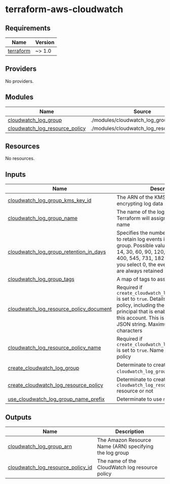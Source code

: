 # terraform-aws-cloudwatch

<!-- BEGINNING OF PRE-COMMIT-TERRAFORM DOCS HOOK -->
## Requirements

| Name | Version |
|------|---------|
| <a name="requirement_terraform"></a> [terraform](#requirement\_terraform) | ~> 1.0 |

## Providers

No providers.

## Modules

| Name | Source | Version |
|------|--------|---------|
| <a name="module_cloudwatch_log_group"></a> [cloudwatch\_log\_group](#module\_cloudwatch\_log\_group) | ./modules/cloudwatch_log_group | n/a |
| <a name="module_cloudwatch_log_resource_policy"></a> [cloudwatch\_log\_resource\_policy](#module\_cloudwatch\_log\_resource\_policy) | ./modules/cloudwatch_log_resource_policy | n/a |

## Resources

No resources.

## Inputs

| Name | Description | Type | Default | Required |
|------|-------------|------|---------|:--------:|
| <a name="input_cloudwatch_log_group_kms_key_id"></a> [cloudwatch\_log\_group\_kms\_key\_id](#input\_cloudwatch\_log\_group\_kms\_key\_id) | The ARN of the KMS Key to use when encrypting log data | `string` | `null` | no |
| <a name="input_cloudwatch_log_group_name"></a> [cloudwatch\_log\_group\_name](#input\_cloudwatch\_log\_group\_name) | The name of the log group. If omitted, Terraform will assign a random, unique name | `string` | `null` | no |
| <a name="input_cloudwatch_log_group_retention_in_days"></a> [cloudwatch\_log\_group\_retention\_in\_days](#input\_cloudwatch\_log\_group\_retention\_in\_days) | Specifies the number of days you want to retain log events in the specified log group. Possible values are: 1, 3, 5, 7, 14, 30, 60, 90, 120, 150, 180, 365, 400, 545, 731, 1827, 3653, and 0. If you select 0, the events in the log group are always retained and never expire | `number` | `null` | no |
| <a name="input_cloudwatch_log_group_tags"></a> [cloudwatch\_log\_group\_tags](#input\_cloudwatch\_log\_group\_tags) | A map of tags to assign to the resource | `map(string)` | `{}` | no |
| <a name="input_cloudwatch_log_resource_policy_document"></a> [cloudwatch\_log\_resource\_policy\_document](#input\_cloudwatch\_log\_resource\_policy\_document) | Required if `create_cloudwatch_log_resource_policy` is set to `true`. Details of the resource policy, including the identity of the principal that is enabled to put logs to this account. This is formatted as a JSON string. Maximum length of 5120 characters | `string` | `null` | no |
| <a name="input_cloudwatch_log_resource_policy_name"></a> [cloudwatch\_log\_resource\_policy\_name](#input\_cloudwatch\_log\_resource\_policy\_name) | Required if `create_cloudwatch_log_resource_policy` is set to `true`. Name of the resource policy | `string` | `null` | no |
| <a name="input_create_cloudwatch_log_group"></a> [create\_cloudwatch\_log\_group](#input\_create\_cloudwatch\_log\_group) | Determinate to create `cloudwatch_log_group` resource or not | `bool` | `true` | no |
| <a name="input_create_cloudwatch_log_resource_policy"></a> [create\_cloudwatch\_log\_resource\_policy](#input\_create\_cloudwatch\_log\_resource\_policy) | Determinate to create `cloudwatch_log_resource_policy` resource or not | `bool` | `true` | no |
| <a name="input_use_cloudwatch_log_group_name_prefix"></a> [use\_cloudwatch\_log\_group\_name\_prefix](#input\_use\_cloudwatch\_log\_group\_name\_prefix) | Determinate to use `name_prefix` or not | `bool` | `null` | no |

## Outputs

| Name | Description |
|------|-------------|
| <a name="output_cloudwatch_log_group_arn"></a> [cloudwatch\_log\_group\_arn](#output\_cloudwatch\_log\_group\_arn) | The Amazon Resource Name (ARN) specifying the log group |
| <a name="output_cloudwatch_log_resource_policy_id"></a> [cloudwatch\_log\_resource\_policy\_id](#output\_cloudwatch\_log\_resource\_policy\_id) | The name of the CloudWatch log resource policy |
<!-- END OF PRE-COMMIT-TERRAFORM DOCS HOOK -->
